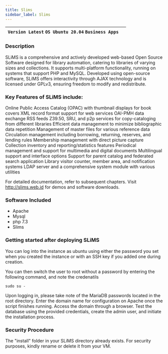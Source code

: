 ```yaml
---
title: Slims
sidebar_label: Slims
---
```


|**`Version Latest` `OS Ubuntu 20.04` `Business Apps`**|  |
|------------------------------------------------------|--|

### Description

SLiMS is a comprehensive and actively developed web-based Open Source Software designed for library automation, catering to libraries of varying sizes and collections. It supports multi-platform functionality, running on systems that support PHP and MySQL. Developed using open-source software, SLiMS offers interactivity through AJAX technology and is licensed under GPLv3, ensuring freedom to modify and redistribute.

### Key Features of SLiMS include:

Online Public Access Catalog (OPAC) with thumbnail displays for book covers
XML record format support for web services
OAI-PMH data exchange
RSS feeds
Z39.50, SRU, and p2p services for copy-cataloging from different libraries
Efficient data management to minimize bibliographic data repetition
Management of master files for various reference data
Circulation management including borrowing, returning, reserves, and lending rules
Membership management with direct picture capture
Collection inventory and reporting/statistics features
Periodical management and support for multimedia and digital documents
Multilingual support and interface options
Support for parent catalog and federated search application
Library visitor counter, member area, and notification systems
LDAP server and a comprehensive system module with various utilities


For detailed documentation, refer to subsequent chapters. Visit http://slims.web.id for demos and software downloads.

### Software Included

- Apache
- Mysql
- php 7.3
- Slims

### Getting started after deploying SLiMS


You can log into the instance as ubuntu using either the password you set when you created the instance or with an SSH key if you added one during creation.

You can then switch the user to root without a password by entering the following command, and note the credenatils

~~~
sudo su -
~~~

Upon logging in, please take note of the MariaDB passwords located in the root directory. Enter the domain name for configuration on Apache once the script finishes running. Access the domain through a browser. Test the database using the provided credentials, create the admin user, and initiate the installation process.

### Security Procedure

The "install" folder in your SLiMS directory already exists. For security purposes, kindly rename or delete it from your VM.
